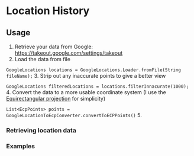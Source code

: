 # Location History

## Usage

  1. Retrieve your data from Google: https://takeout.google.com/settings/takeout
  2. Load the data from file

`GoogleLocations locations = GoogleLocations.Loader.fromFile(String fileName);`
  3. Strip out any inaccurate points to give a better view

`GoogleLocations filteredLocations = locations.filterInnacurate(1000);`
  4. Convert the data to a more usable coordinate system (I use the [Equirectangular projection](https://en.wikipedia.org/wiki/Equirectangular_projection) for simplicity)

`List<EcpPoints> points =  GoogleLocationToEcpConverter.convertToECPPoints()`
  5. 

### Retrieving location data

### Examples
